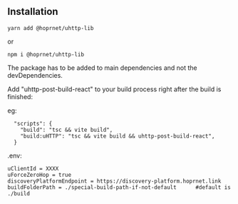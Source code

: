 ## Installation

```
yarn add @hoprnet/uhttp-lib
```

or

```
npm i @hoprnet/uhttp-lib
```

The package has to be added to main dependencies and not the devDependencies.

Add "uhttp-post-build-react" to your build process right after the build is finished:

eg:

```
  "scripts": {
    "build": "tsc && vite build",
    "build:uHTTP": "tsc && vite build && uhttp-post-build-react",
  }
```

.env:

```
uClientId = XXXX
uForceZeroHop = true
discoveryPlatformEndpoint = https://discovery-platform.hoprnet.link
buildFolderPath = ./special-build-path-if-not-default      #default is ./build
```
